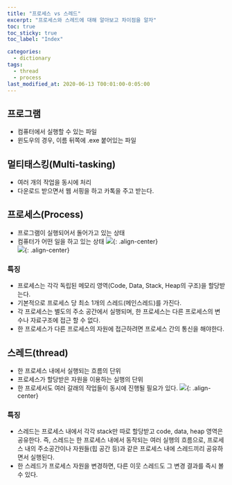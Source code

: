 ```yaml
---
title: "프로세스 vs 스레드"
excerpt: "프로세스와 스레드에 대해 알아보고 차이점을 알자"
toc: true
toc_sticky: true
toc_label: "Index"

categories:
  - dictionary
tags:
  - thread
  - process
last_modified_at: 2020-06-13 T00:01:00-0:05:00
---
```


## 프로그램

- 컴퓨터에서 실행할 수 있는 파일
- 윈도우의 경우, 이름 뒤쪽에 .exe 붙어있는 파일

## 멀티태스킹(Multi-tasking)

- 여러 개의 작업을 동시에 처리
- 다운로드 받으면서 웹 서핑을 하고 카톡을 주고 받는다.

## 프로세스(Process)

- 프로그램이 실행되어서 돌어가고 있는 상태
- 컴퓨터가 어떤 일을 하고 있는 상태
  ![](https://kimmy100b.github.io/assets/images/dictionary/process0.jpg){: .align-center}<br/>
  ![](https://kimmy100b.github.io/assets/images/dictionary/process1.jpg){: .align-center}<br/>

### 특징

- 프로세스는 각각 독립된 메모리 영역(Code, Data, Stack, Heap의 구조)을 할당받는다.
- 기본적으로 프로세스 당 최소 1개의 스레드(메인스레드)를 가진다.
- 각 프로세스는 별도의 주소 공간에서 실행되며, 한 프로세스는 다른 프로세스의 변수나 자료구조에 접근 할 수 없다.
- 한 프로세스가 다른 프로세스의 자원에 접근하려면 프로세스 간의 통신을 해야한다.

## 스레드(thread)

- 한 프로세스 내에서 실행되는 흐름의 단위
- 프로세스가 할당받은 자원을 이용하는 실행의 단위
- 한 프로세서도 여러 갈래의 작업들이 동시에 진행될 필요가 있다.
  ![](https://kimmy100b.github.io/assets/images/dictionary/thread.jpg){: .align-center}<br/>

### 특징

- 스레드는 프로세스 내에서 각각 stack만 따로 할당받고 code, data, heap 영역은 공유한다.
  즉, 스레드는 한 프로세스 내에서 동작되는 여러 실행의 흐름으로, 프로세스 내의 주소공간이나 자원들(힙 공간 등)과 같은 프로세스 내에 스레드끼리 공유하면서 실행된다.
- 한 스레드가 프로세스 자원을 변경하면, 다른 이웃 스레드도 그 변경 결과를 즉시 볼 수 있다.
